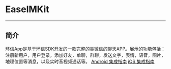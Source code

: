 # EaseIMKit
--------
## 简介
环信App是基于环信SDK开发的一款完整的类微信的聊天APP。展示的功能包括：注册新用户，用户登录，添加好友，单聊，群聊，发送文字，表情，语音，图片，地理位置等消息，以及实时音视频通话等。
[Android 集成指南](android/README.md)
[iOS 集成指南](ios/README.md)
